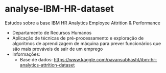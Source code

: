 # analyse-IBM-HR-dataset
Estudos sobre a base IBM HR Analytics Employee Attrition &amp; Performance

- Departamento de Recursos Humanos
- Aplicação de técnicas de pré-processamento e exploração de algoritmos de aprendizagem de máquina para prever funcionários que são mais prováveis de sair de um emprego
- Informações:
    - Base de dados: https://www.kaggle.com/pavansubhasht/ibm-hr-analytics-attrition-dataset